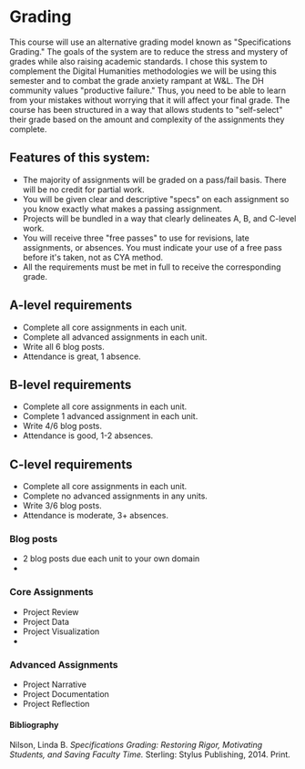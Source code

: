 # Grading

This course will use an alternative grading model known as "Specifications Grading." The goals of the system are to reduce the stress and mystery of grades while also raising academic standards. I chose this system to complement the Digital Humanities methodologies we will be using this semester and to combat the grade anxiety rampant at W&L. The DH community values "productive failure." Thus, you need to be able to learn from your mistakes without worrying that it will affect your final grade. The course has been structured in a way that allows students to "self-select" their grade based on the amount and complexity of the assignments they complete.

## Features of this system:

* The majority of assignments will be graded on a pass/fail basis. There will be no credit for partial work.
* You will be given clear and descriptive "specs" on each assignment so you know exactly what makes a passing assignment. 
* Projects will be bundled in a way that clearly delineates A, B, and C-level work. 
* You will receive three "free passes" to use for revisions, late assignments, or absences. You must indicate your use of a free pass before it's taken, not as CYA method.
* All the requirements must be met in full to receive the corresponding grade. 

## A-level requirements

* Complete all core assignments in each unit.
* Complete all advanced assignments in each unit.
* Write all 6 blog posts.
* Attendance is great, 1 absence.

## B-level requirements

* Complete all core assignments in each unit.
* Complete 1 advanced assignment in each unit. 
* Write 4/6 blog posts.
* Attendance is good, 1-2 absences.

## C-level requirements

* Complete all core assignments in each unit. 
* Complete no advanced assignments in any units.
* Write 3/6 blog posts. 
* Attendance is moderate, 3+ absences. 

### Blog posts

* 2 blog posts due each unit to your own domain 
* 

### Core Assignments

* Project Review
* Project Data
* Project Visualization
* 

### Advanced Assignments

* Project Narrative
* Project Documentation 
* Project Reflection 

#### Bibliography

Nilson, Linda B. _Specifications Grading: Restoring Rigor, Motivating Students, and Saving Faculty Time._ Sterling: Stylus Publishing, 2014. Print.

